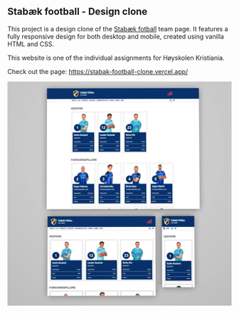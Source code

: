 ## Stabæk football - Design clone

This project is a design clone of the [Stabæk fotball](https://www.stabak.no/lag) team page. It features a fully responsive design for both desktop and mobile, created using vanilla HTML and CSS.

This website is one of the individual assignments for Høyskolen Kristiania.

Check out the page: https://stabak-football-clone.vercel.app/

![screenshot webpage](src/assets/images/screenshots/presentation.webp)
